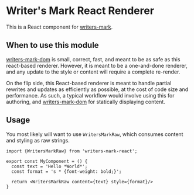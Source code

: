 # Writer's Mark React Renderer

This is a React component for [writers-mark](https://github.com/FrancoisChabot/writers-mark).

## When to use this module

[writers-mark-dom](https://github.com/FrancoisChabot/writers-mark-dom) is small, correct, fast, and meant to be as safe as this react-based renderer. However, it is meant to be a one-and-done renderer, and any update to the style or content will require a complete re-render.

On the flip side, this React-based renderer is meant to handle partial rewrites and updates as efficiently as possible, at the cost of code size and performance. As such, a typical workflow would involve using this for authoring, and [writers-mark-dom](https://github.com/FrancoisChabot/writers-mark-dom) for statically displaying content.

## Usage

You most likely will want to use `WritersMarkRaw`, which consumes content and styling as raw strings.

```
import {WritersMarkRaw} from 'writers-mark-react';

export const MyComponent = () {
  const text = 'Hello *World*';
  const format = 's * {font-weight: bold;}';

  return <WritersMarkRaw content={text} style={format}/>
} 
```

